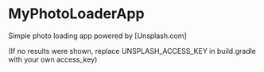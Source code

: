 # MyPhotoLoaderApp

Simple photo loading app powered by [Unsplash.com]


(If no results were shown, replace UNSPLASH_ACCESS_KEY in build.gradle with your own access_key)
